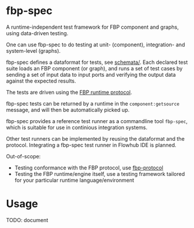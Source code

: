 
fbp-spec
=========

A runtime-independent test framework for FBP component and graphs,
using data-driven testing.

One can use fbp-spec to do testing at unit- (component), integration- and system-level (graphs).

fbp-spec defines a dataformat for tests, see [schemata/](./schemata/).
Each declared test suite loads an FBP component (or graph),
and runs a set of test cases by sending a set of input data
to input ports and verifying the output data against the expected results.

The tests are driven using the
[FBP runtime protocol](https://github.com/flowbased/fbp-protocol).

fbp-spec tests can be returned by a runtime in the `component:getsource` message,
and will then be automatically picked up.

fbp-spec provides a reference test runner as a commandline tool `fbp-spec`,
which is suitable for use in continious integration systems.

Other test runners can be implemented by reusing the dataformat and the protocol.
Integrating a fbp-spec test runner in Flowhub IDE is planned.


Out-of-scope:

* Testing conformance with the FBP protocol,
use [fbp-protocol](https://github.com/flowbased/fbp-protocol)
* Testing the FBP runtime/engine itself,
use a testing framework tailored for your particular runtime language/environment


Usage
======

TODO: document
